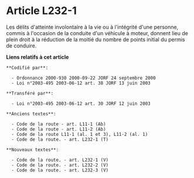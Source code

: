 # Article L232-1

Les délits d'atteinte involontaire à la vie ou à l'intégrité d'une personne, commis à l'occasion de la conduite d'un véhicule
à moteur, donnent lieu de plein droit à la réduction de la moitié du nombre de points initial du permis de conduire.

**Liens relatifs à cet article**

	**Codifié par**:

	  - Ordonnance 2000-930 2000-09-22 JORF 24 septembre 2000
	  - Loi n°2003-495 2003-06-12 art. 38 JORF 13 juin 2003

	**Transféré par**:

	  - Loi n°2003-495 2003-06-12 art. 30 JORF 12 juin 2003

	**Anciens textes**:

	  - Code de la route - art. L11-1 (Ab)
	  - Code de la route - art. L11-2 (Ab)
	  - Code de la route L11-1 (al. 1 et 3), L11-2 (al. 1)
	  - Code de la route. - art. L232-1 (T)

	**Nouveaux textes**:

	  - Code de la route. - art. L232-1 (V)
	  - Code de la route. - art. L232-2 (V)
	  - Code de la route. - art. L232-3 (V)
